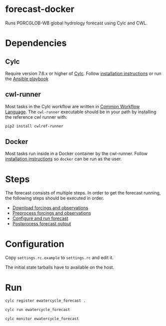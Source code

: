 # forecast-docker

Runs PGRCGLOB-WB global hydrology forecast using Cylc and CWL.

# Dependencies

## Cylc

Require version 7.6.x or higher of [Cylc](https://cylc.github.io).
Follow [installation instructions](https://cylc.github.io/cylc/html/multi/cug-html.html) or run the [Ansible playbook](https://github.com/eWaterCycle/infra/tree/master/eoscpilot)

## cwl-runner

Most tasks in the Cylc workflow are written in [Common Workflow Language](https://www.commonwl.org/).
The `cwl-runner` executable should be in your path by installing the reference cwl runner with:
```bash
pip2 install cwlref-runner
```

## Docker

Most tasks run inside in a Docker container by the cwl-runner. Follow [installation instructions](https://docs.docker.com/install/) so `docker` can be run as the user.

# Steps

The forecast consists of multiple steps. In order to get the forecast running, the following steps should be executed in order.

* [Download forcings and observations](getforcing/README.md)
* [Preprocess forcings and observations](preprocess/README.md)
* [Configure and run forecast](forecast/README.md)
* [Postprocess forecast output](postprocess/README.md)

# Configuration

Copy `settings.rc.example` to `settings.rc` and edit it.

The initial state tarballs have to available on the host.

# Run

```bash
cylc register ewatercycle_forecast .

cylc run ewatercycle_forecast

cylc monitor ewatercycle_forecast
```